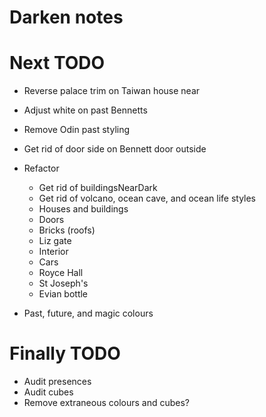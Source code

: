 # Darken notes

# Next TODO
* Reverse palace trim on Taiwan house near
* Adjust white on past Bennetts
* Remove Odin past styling
* Get rid of door side on Bennett door outside

* Refactor
    * Get rid of buildingsNearDark
    * Get rid of volcano, ocean cave, and ocean life styles
    * Houses and buildings
    * Doors
    * Bricks (roofs)
    * Liz gate
    * Interior
    * Cars
    * Royce Hall
    * St Joseph's
    * Evian bottle

* Past, future, and magic colours

# Finally TODO
* Audit presences
* Audit cubes
* Remove extraneous colours and cubes?
